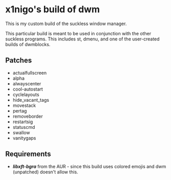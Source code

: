 # x1nigo's build of dwm
This is my custom build of the suckless window manager.

This particular build is meant to be used in conjunction with the other suckless programs. This includes st, dmenu, and one of the user-created builds of dwmblocks.

## Patches
- actualfullscreen
- alpha
- alwayscenter
- cool-autostart
- cyclelayouts
- hide_vacant_tags
- movestack
- pertag
- removeborder
- restartsig
- statuscmd
- swallow
- vanitygaps

## Requirements
- ***libxft-bgra*** from the AUR - since this build uses colored emojis and dwm (unpatched) doesn't allow this.
